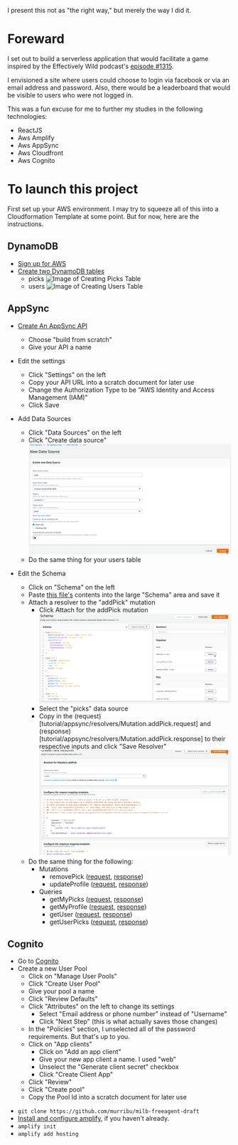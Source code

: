 I present this not as "the right way," but merely the way I did it.

# Foreward

I set out to build a serverless application that would facilitate a game inspired by the Effectively Wild podcast's [episode #1315](https://blogs.fangraphs.com/effectively-wild-episode-1315-the-2019-minor-league-free-agent-draft/).

I envisioned a site where users could choose to login via facebook or via an email address and password. Also, there would be a leaderboard that would be visible to users who were not logged in.

This was a fun excuse for me to further my studies in the following technologies:

- ReactJS
- Aws Amplify
- Aws AppSync
- Aws Cloudfront
- Aws Cognito

# To launch this project

First set up your AWS environment. I may try to squeeze all of this into a Cloudformation Template at some point. But for now, here are the instructions.

## DynamoDB

- [Sign up for AWS](https://aws.amazon.com/Sign-Up‎)
- [Create two DynamoDB tables](https://console.aws.amazon.com/dynamodb/home?region=us-east-1)
  - picks
    ![Image of Creating Picks Table](tutorial/dynamodb/01_create_picks.table.png)
  - users
    ![Image of Creating Users Table](tutorial/dynamodb/02_create_users.table.png)

## AppSync

- [Create An AppSync API](https://console.aws.amazon.com/appsync/home?region=us-east-1#/create)
  - Choose "build from scratch"
  - Give your API a name
- Edit the settings
  - Click "Settings" on the left
  - Copy your API URL into a scratch document for later use
  - Change the Authorization Type to be "AWS Identity and Access Management (IAM)"
  - Click Save
- Add Data Sources
  - Click "Data Sources" on the left
  - Click "Create data source"
    ![Image of Creating the picks data source](tutorial/appsync/images/01_create_picks_data_source.png)
  - Do the same thing for your users table
- Edit the Schema

  - Click on "Schema" on the left
  - Paste [this file's](tutorial/appsync/schema.graphql) contents into the large "Schema" area and save it
  - Attach a resolver to the "addPick" mutation
    - Click Attach for the addPick mutation
      ![Clicking attach for addPick](tutorial/appsync/images/02_click_attach_addPick.png)
    - Select the "picks" data source
    - Copy in the (request)[tutorial/appsync/resolvers/Mutation.addPick.request] and (response)[tutorial/appsync/resolvers/Mutation.addPick.response] to their respective inputs and click "Save Resolver"
      ![Saving Resolver for addPick](tutorial/appsync/images/03_save_resolver_addPick.png)
  - Do the same thing for the following:
    - Mutations
      - removePick ([request](tutorial/appsync/resolvers/Mutation.removePick.request), [response](tutorial/appsync/resolvers/Mutation.removePick.response))
      - updateProfile ([request](tutorial/appsync/resolvers/Mutation.updateProfile.request), [response](tutorial/appsync/resolvers/Mutation.updateProfile.request))
    - Queries
      - getMyPicks ([request](tutorial/appsync/resolvers/Query.getMyPicks.request), [response](tutorial/appsync/resolvers/Query.getMyPicks.response))
      - getMyProfile ([request](tutorial/appsync/resolvers/Query.getMyProfile.request), [response](tutorial/appsync/resolvers/Query.getMyProfile.response))
      - getUser ([request](tutorial/appsync/resolvers/Query.getUser.request), [response](tutorial/appsync/resolvers/Query.getUser.response))
      - getUserPicks ([request](tutorial/appsync/resolvers/Query.getUserPicks.request), [response](tutorial/appsync/resolvers/Query.getUserPicks.response))

## Cognito

- Go to [Cognito](https://console.aws.amazon.com/cognito/home?region=us-east-1#)
- Create a new User Pool
  - Click on "Manage User Pools"
  - Click "Create User Pool"
  - Give your pool a name
  - Click "Review Defaults"
  - Click "Attributes" on the left to change its settings
    - Select "Email address or phone number" instead of "Username"
    - Click "Next Step" (this is what actually saves those changes)
  - In the "Policies" section, I unselected all of the password requirements. But that's up to you.
  - Click on "App clients"
    - Click on "Add an app client"
    - Give your new app client a name. I used "web"
    - Unselect the "Generate client secret" checkbox
    - Click "Create Client App"
  - Click "Review"
  - Click "Create pool"
  - Copy the Pool Id into a scratch document for later use

* `git clone https://github.com/murribu/milb-freeagent-draft`
* [Install and configure amplify](https://aws-amplify.github.io/docs/), if you haven't already.
* `amplify init`
* `amplify add hosting`
